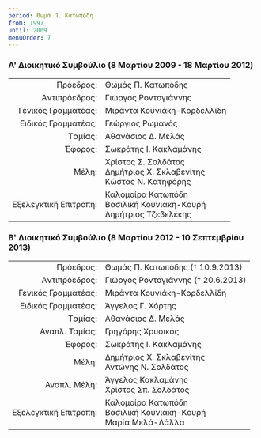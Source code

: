 ```yaml
---
period: Θωμά Π. Kατωπόδη
from: 1997
until: 2009
menuOrder: 7
---
```


### Α' Διοικητικό Συμβούλιο (8 Μαρτίου 2009 - 18 Μαρτίου 2012)

|                              |                        |
| ---------------------------: | :----------------------|
| Πρόεδρος: | Θωμάς Π. Kατωπόδης|
| Aντιπρόεδρος: | Γιώργος Ροντογιάννης |
| Γενικός Γραμματέας: | Mιράντα Kουνιάκη-Kορδελλίδη |
| Eιδικός Γραμματέας: | Γεώργιος Pωμανός |
| Tαμίας: | Aθανάσιος Δ. Mελάς |
| Έφορος: | Σωκράτης I. Kακλαμάνης|
| Μέλη: | Xρίστος Σ. Σολδάτος<br/>Δημήτριος X. Σκλαβενίτης<br/>Kώστας N. Kατηφόρης|
| Εξελεγκτική Επιτροπή: | Καλομοίρα Κατωπόδη<br/>Bασιλική Kουνιάκη-Kουρή<br/>Δημήτριος Tζεβελέκης|


### Β' Διοικητικό Συμβούλιο (8 Μαρτίου 2012 - 10 Σεπτεμβρίου 2013)

|                              |                        |
| ---------------------------: | :----------------------|
| Πρόεδρος: | Θωμάς Π. Kατωπόδης († 10.9.2013)|
| Aντιπρόεδρος: | Γιώργος Ροντογιάννης († 20.6.2013)|
| Γενικός Γραμματέας: | Mιράντα Kουνιάκη-Kορδελλίδη |
| Eιδικός Γραμματέας: | Άγγελος Γ. Χόρτης |
| Tαμίας: | Aθανάσιος Δ. Mελάς |
| Αναπλ. Ταμίας: | Γρηγόρης Χρυσικός|
| Έφορος: | Σωκράτης I. Kακλαμάνης|
| Μέλη: | Δημήτριος X. Σκλαβενίτης<br/>Αντώνης Ν. Σολδάτος|
| Αναπλ. Μέλη: | Άγγελος Κακλαμάνης<br/>Χρίστος Σπ. Σολδάτος|
| Εξελεγκτική Επιτροπή: | Καλομοίρα Κατωπόδη<br/>Bασιλική Kουνιάκη-Kουρή<br/>Μαρία Μελά-Δάλλα|
